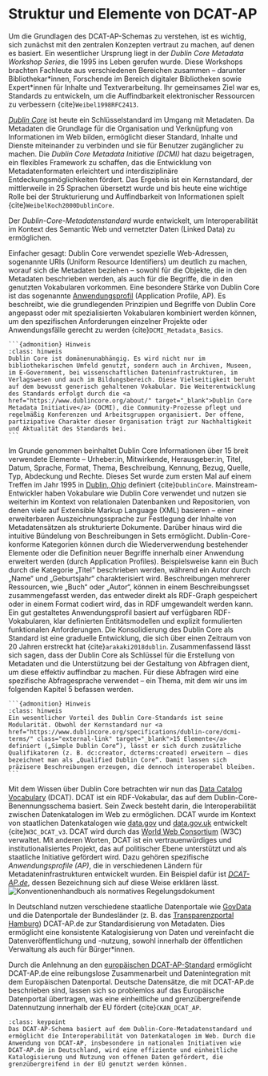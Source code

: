 # Struktur und Elemente von DCAT-AP
Um die Grundlagen des DCAT-AP-Schemas zu verstehen, ist es wichtig, sich zunächst mit den zentralen Konzepten vertraut zu machen, auf denen es basiert. Ein wesentlicher Ursprung liegt in der *Dublin Core Metadata Workshop Series*, die 1995 ins Leben gerufen wurde. Diese Workshops brachten Fachleute aus verschiedenen Bereichen zusammen – darunter Bibliothekar\*innen, Forschende im Bereich digitaler Bibliotheken sowie Expert\*innen für Inhalte und Textverarbeitung. Ihr gemeinsames Ziel war es, Standards zu entwickeln, um die Auffindbarkeit elektronischer Ressourcen zu verbessern {cite}`Weibel1998RFC2413`.

<a href="https://www.dublincore.org/specifications/dublin-core/" class="external-link" target="_blank">*Dublin Core*</a> ist heute ein Schlüsselstandard im Umgang mit Metadaten. Da Metadaten die Grundlage für die Organisation und Verknüpfung von Informationen im Web bilden, ermöglicht dieser Standard, Inhalte und Dienste miteinander zu verbinden und sie für Benutzer zugänglicher zu machen. Die *Dublin Core Metadata Initiative (DCMI)* hat dazu beigetragen, ein flexibles Framework zu schaffen, das die Entwicklung von Metadatenformaten erleichtert und interdisziplinäre Entdeckungsmöglichkeiten fördert. Das Ergebnis ist ein Kernstandard, der mittlerweile in 25 Sprachen übersetzt wurde und bis heute eine wichtige Rolle bei der Strukturierung und Auffindbarkeit von Informationen spielt {cite}`WeibelKoch2000DublinCore`.

Der *Dublin-Core-Metadatenstandard* wurde entwickelt, um Interoperabilität im Kontext des Semantic Web und vernetzter Daten (Linked Data) zu ermöglichen. 

Einfacher gesagt: Dublin Core verwendet spezielle Web-Adressen, sogenannte URIs (Uniform Resource Identifiers) um deutlich zu machen, worauf sich die Metadaten beziehen  – sowohl für die Objekte, die in den Metadaten beschrieben werden, als auch für die Begriffe, die in den genutzten Vokabularen vorkommen. Eine besondere Stärke von Dublin Core ist das sogenannte <a href="https://www.dublincore.org/resources/glossary/application_profile/" class="external-link" target="_blank">Anwendungsprofil</a> (Application Profile, AP). Es beschreibt, wie die grundlegenden Prinzipien und Begriffe von Dublin Core angepasst oder mit spezialisierten Vokabularen kombiniert werden können, um den spezifischen Anforderungen einzelner Projekte oder Anwendungsfälle gerecht zu werden {cite}`DCMI_Metadata_Basics`.

````{margin}
```{admonition} Hinweis
:class: hinweis
Dublin Core ist domänenunabhängig. Es wird nicht nur im bibliothekarischen Umfeld genutzt, sondern auch in Archiven, Museen, im E-Government, bei wissenschaftlichen Dateninfrastrukturen, im Verlagswesen und auch im Bildungsbereich. Diese Vielseitigkeit beruht auf dem bewusst generisch gehaltenen Vokabular. Die Weiterentwicklung des Standards erfolgt durch die <a href="https://www.dublincore.org/about/" target="_blank">Dublin Core Metadata Initiative</a> (DCMI), die Community-Prozesse pflegt und regelmäßig Konferenzen und Arbeitsgruppen organisiert. Der offene, partizipative Charakter dieser Organisation trägt zur Nachhaltigkeit und Aktualität des Standards bei.
```
````

Im Grunde genommen beinhaltet Dublin Core Informationen über 15 breit verwendete Elemente – Urheber:in, Mitwirkende, Herausgeber:in, Titel, Datum, Sprache, Format, Thema, Beschreibung, Kennung, Bezug, Quelle, Typ, Abdeckung und Rechte. Dieses Set wurde zum ersten Mal auf einem Treffen im Jahr 1995 in <a href="https://de.wikipedia.org/wiki/Dublin_(Ohio)" class="external-link" target="_blank">Dublin, Ohio</a> definiert {cite}`DublinCore`. Mainstream-Entwickler haben Vokabulare wie Dublin Core verwendet und nutzen sie weiterhin im Kontext von relationalen Datenbanken und Repositorien, von denen viele auf Extensible Markup Language (XML) basieren – einer erweiterbaren Auszeichnungssprache zur Festlegung der Inhalte von Metadatensätzen als strukturierte Dokumente. Darüber hinaus wird die intuitive Bündelung von Beschreibungen in Sets ermöglicht. Dublin-Core-konforme Kategorien können durch die Wiederverwendung bestehender Elemente oder die Definition neuer Begriffe innerhalb einer Anwendung erweitert werden (durch Application Profiles). Beispielsweise kann ein Buch durch die Kategorie „Titel“ beschrieben werden, während ein Autor durch „Name“ und „Geburtsjahr“ charakterisiert wird. Beschreibungen mehrerer Ressourcen, wie „Buch“ oder „Autor“, können in einem Beschreibungsset zusammengefasst werden, das entweder direkt als RDF-Graph gespeichert oder in einem Format codiert wird, das in RDF umgewandelt werden kann.  Ein gut gestaltetes Anwendungsprofil basiert auf verfügbaren RDF-Vokabularen, klar definierten Entitätsmodellen und explizit formulierten funktionalen Anforderungen. Die Konsolidierung des Dublin Core als Standard ist eine graduelle Entwicklung, die sich über einen Zeitraum von 20 Jahren erstreckt hat {cite}`arakaki2018dublin`. Zusammenfassend lässt sich sagen, dass der Dublin Core als Schlüssel für die Erstellung von Metadaten und die Unterstützung bei der Gestaltung von Abfragen dient, um diese effektiv auffindbar zu machen. Für diese Abfragen wird eine spezifische Abfragesprache verwendet – ein Thema, mit dem wir uns im folgenden Kapitel 5 befassen werden.

````{margin}
```{admonition} Hinweis
:class: hinweis
Ein wesentlicher Vorteil des Dublin Core-Standards ist seine Modularität. Obwohl der Kernstandard nur <a href="https://www.dublincore.org/specifications/dublin-core/dcmi-terms/" class="external-link" target="_blank">15 Elemente</a> definiert („Simple Dublin Core“), lässt er sich durch zusätzliche Qualifikatoren (z. B. dc:creator, dcterms:created) erweitern – dies bezeichnet man als „Qualified Dublin Core“. Damit lassen sich präzisere Beschreibungen erzeugen, die dennoch interoperabel bleiben.
```
````

Mit dem Wissen über Dublin Core betrachten wir nun das <a href="https://www.w3.org/TR/vocab-dcat-3/" class="external-link" target="_blank">Data Catalog Vocabulary</a> (DCAT). DCAT ist ein RDF-Vokabular, das auf dem Dublin-Core-Benennungsschema basiert. Sein Zweck besteht darin, die Interoperabilität zwischen Datenkatalogen im Web zu ermöglichen. DCAT wurde im Kontext von staatlichen Datenkatalogen wie <a href="https://data.gov/" class="external-link" target="_blank">data.gov</a> und <a href="https://www.data.gov.uk/" class="external-link" target="_blank">data.gov.uk</a> entwickelt {cite}`W3C_DCAT_v3`. DCAT wird durch das <a href="https://www.w3.org/" class="external-link" target="_blank">World Web Consortium</a> (W3C) verwaltet. Mit anderen Worten, DCAT ist ein vertrauenwürdiges und institutionalisiertes Projekt, das auf politischer Ebene unterstützt und als staatliche Initiative gefördert wird. Dazu gehören spezifische *Anwendungsprofile (AP)*, die in verschiedenen Ländern für Metadateninfrastrukturen entwickelt wurden. Ein Beispiel dafür ist <a href="https://www.dcat-ap.de/" class="external-link" target="_blank">*DCAT-AP.de*</a>, dessen Bezeichnung sich auf diese Weise erklären lässt.
![Konventionenhandbuch als normatives Regelungsdokument](konventionenhandbuch-normatives-regelungsdokument.png)

In Deutschland nutzen verschiedene staatliche Datenportale wie <a href="https://www.govdata.de/" class="external-link" target="_blank">GovData</a> und die Datenportale der Bundesländer (z. B. das <a href="https://transparenz.hamburg.de/" class="external-link" target="_blank">Transparenzportal Hamburg</a>) DCAT-AP.de zur Standardisierung von Metadaten. Dies ermöglicht eine konsistente Katalogisierung von Daten und vereinfacht die Datenveröffentlichung und -nutzung, sowohl innerhalb der öffentlichen Verwaltung als auch für Bürger*innen.

Durch die Anlehnung an den <a href="https://op.europa.eu/de/web/eu-vocabularies/dcat-ap" class="external-link" target="_blank">europäischen DCAT-AP-Standard</a> ermöglicht DCAT-AP.de eine reibungslose Zusammenarbeit und Datenintegration mit dem Europäischen Datenportal. Deutsche Datensätze, die mit DCAT-AP.de beschrieben sind, lassen sich so problemlos auf das Europäische Datenportal übertragen, was eine einheitliche und grenzübergreifende Datennutzung innerhalb der EU fördert {cite}`CKAN_DCAT_AP`.

```{admonition} Was  Sie mitnehmen sollten
:class: keypoint 
Das DCAT-AP-Schema basiert auf dem Dublin-Core-Metadatenstandard und ermöglicht die Interoperabilität von Datenkatalogen im Web. Durch die Anwendung von DCAT-AP, insbesondere in nationalen Initiativen wie DCAT-AP.de in Deutschland, wird eine effiziente und einheitliche Katalogisierung und Nutzung von offenen Daten gefördert, die grenzübergreifend in der EU genutzt werden können.
